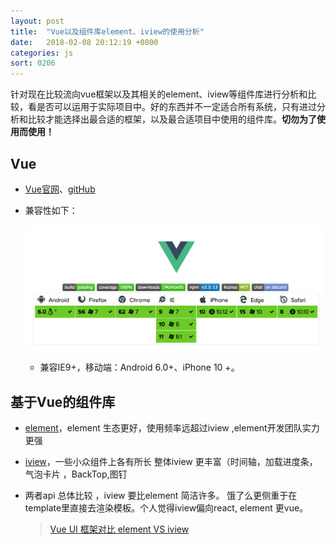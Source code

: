 ```yaml
---
layout: post
title:  "Vue以及组件库element、iview的使用分析"
date:   2018-02-08 20:12:19 +0800
categories: js
sort: 0206
---
```


针对现在比较流向vue框架以及其相关的element、iview等组件库进行分析和比较，看是否可以运用于实际项目中。好的东西并不一定适合所有系统，只有进过分析和比较才能选择出最合适的框架，以及最合适项目中使用的组件库。**切勿为了使用而使用！**

## Vue

- [Vue官网](https://cn.vuejs.org/)、[gitHub](https://github.com/vuejs/vue)

- 兼容性如下：

  ![效果图](/assets/js/0601.png)

  - 兼容IE9+，移动端：Android 6.0+、iPhone 10 +。





## 基于Vue的组件库

- [element](http://element-cn.eleme.io/#/zh-CN)，element 生态更好，使用频率远超过iview ,element开发团队实力更强

- [iview](https://www.iviewui.com/)，一些小众组件上各有所长 整体iview 更丰富（时间轴，加载进度条，气泡卡片 ，BackTop,图钉

- 两者api 总体比较 ，iview 要比element 简洁许多。 饿了么更侧重于在template里直接去渲染模板。个人觉得iview偏向react,    element 更vue。

  > [Vue UI 框架对比 element VS iview](https://www.jianshu.com/p/5cee11d69b70)